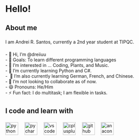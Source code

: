 <h1 align="left">Hello!</h1>

###

<h2 align="left">About me</h2>

###

<p align="left">I am Andrei R. Santos, currently a 2nd year student at TIPQC.</p>

###

<p align="left">- 👋 Hi, I’m @dreiiuu<br>- 🎯 Goals: To learn different programming languages <br>- 👀 I’m interested in ... Coding, Plants, and Music. <br>- 🌱 I’m currently learning Python and C#.<br>-  🌱 I’m also currently learning German, French, and Chinese.<br>- 💞️ I’m not looking to collaborate as of now.<br>- 😄 Pronouns: He/Him<br>- ⚡ Fun fact: I do multitask; I am flexible in tasks.</p>

###

<h2 align="left">I code and learn with</h2>

###

<div align="left">
  <img src="https://cdn.jsdelivr.net/gh/devicons/devicon/icons/python/python-original.svg" height="40" alt="python logo"  />
  <img width="12" />
  <img src="https://cdn.jsdelivr.net/gh/devicons/devicon/icons/pycharm/pycharm-original.svg" height="40" alt="pycharm logo"  />
  <img width="12" />
  <img src="https://cdn.jsdelivr.net/gh/devicons/devicon/icons/vscode/vscode-original.svg" height="40" alt="vscode logo"  />
  <img width="12" />
  <img src="https://cdn.jsdelivr.net/gh/devicons/devicon/icons/cplusplus/cplusplus-original.svg" height="40" alt="cplusplus logo"  />
  <img width="12" />
  <img src="https://cdn.jsdelivr.net/gh/devicons/devicon/icons/github/github-original.svg" height="40" alt="github logo"  />
  <img width="12" />
  <img src="https://cdn.jsdelivr.net/gh/devicons/devicon/icons/anaconda/anaconda-original.svg" height="40" alt="anaconda logo"  />
</div>

###
